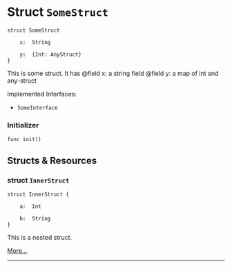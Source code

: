 # Struct `SomeStruct`

```cadence
struct SomeStruct

    x:  String

    y:  {Int: AnyStruct}
}
```

This is some struct. It has
@field x: a string field
@field y: a map of int and any-struct

Implemented Interfaces:
  - `SomeInterface`


### Initializer

```cadence
func init()
```


## Structs & Resources

### struct `InnerStruct`

```cadence
struct InnerStruct {

    a:  Int

    b:  String
}
```
This is a nested struct.

[More...](SomeStruct_InnerStruct.md)

---
